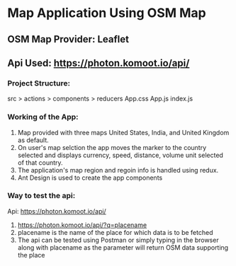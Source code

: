 # Map Application Using OSM Map

## OSM Map Provider: Leaflet

## Api Used: https://photon.komoot.io/api/

### Project Structure:

src > actions > components > reducers
App.css
App.js
index.js

### Working of the App:

1. Map provided with three maps United States, India, and United Kingdom as default.
2. On user's map selction the app moves the marker to the country selected and displays
   currency, speed, distance, volume unit selected of that country.
3. The application's map region and regoin info is handled using redux.
4. Ant Design is used to create the app components

### Way to test the api:

Api: https://photon.komoot.io/api/

1. https://photon.komoot.io/api/?q=placename
2. placename is the name of the place for which data is to be fetched
3. The api can be tested using Postman or simply typing in the browser along with placename as the parameter
   will return OSM data supporting the place
